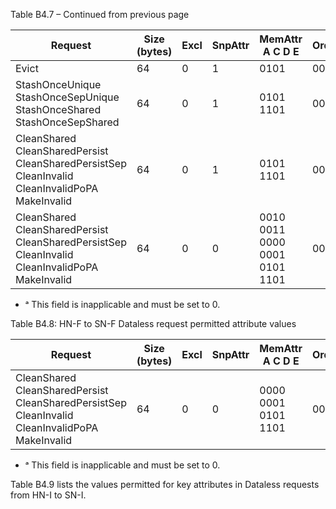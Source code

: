 Table B4.7 – Continued from previous page

| Request                                                                                                                      | Size (bytes) | Excl | SnpAttr | MemAttr A C D E                                             | Order | LikelyShared | ExpCompAck |
|------------------------------------------------------------------------------------------------------------------------------|--------------|------|---------|-------------------------------------------------------------|-------|--------------|------------|
| Evict                                                                                                                        | 64           | 0    | 1       | 0101                                                        | 00    | 0            | 0          |
| StashOnceUnique </br> StashOnceSepUnique </br> StashOnceShared </br> StashOnceSepShared                                      | 64           | 0    | 1       | 0101 </br> 1101                                             | 00    | 0,1          | 1          |
| CleanShared </br> CleanSharedPersist </br> CleanSharedPersistSep </br> CleanInvalid </br> CleanInvalidPoPA </br> MakeInvalid | 64           | 0    | 1       | 0101 </br> 1101                                             | 00 ᵃ  | 0            | 0          |
| CleanShared </br> CleanSharedPersist </br> CleanSharedPersistSep </br> CleanInvalid </br> CleanInvalidPoPA </br> MakeInvalid | 64           | 0    | 0       | 0010 </br> 0011 </br> 0000 </br> 0001 </br> 0101 </br> 1101 | 00 ᵃ  | 0            | 0          |

- ᵃ This field is inapplicable and must be set to 0.

Table B4.8: HN-F to SN-F Dataless request permitted attribute values

| Request                                                                                                                      | Size (bytes) | Excl | SnpAttr | MemAttr A C D E                       | Order | LikelyShared | ExpCompAck |
|------------------------------------------------------------------------------------------------------------------------------|--------------|------|---------|---------------------------------------|-------|--------------|------------|
| CleanShared </br> CleanSharedPersist </br> CleanSharedPersistSep </br> CleanInvalid </br> CleanInvalidPoPA </br> MakeInvalid | 64           | 0    | 0       | 0000 </br> 0001 </br> 0101 </br> 1101 | 00 ᵃ  | 0            | 0          |

- ᵃ This field is inapplicable and must be set to 0.

Table B4.9 lists the values permitted for key attributes in Dataless requests from HN-I to SN-I.
